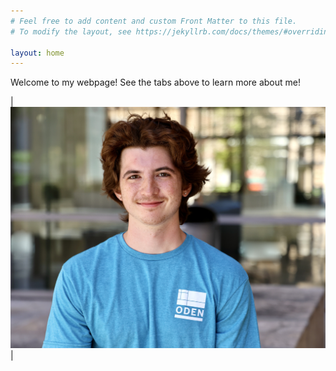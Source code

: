 ```yaml
---
# Feel free to add content and custom Front Matter to this file.
# To modify the layout, see https://jekyllrb.com/docs/themes/#overriding-theme-defaults

layout: home
---
```


Welcome to my webpage! See the tabs above to learn more about me!

| ![This is me in Fall 2023 outside the GDC](images/headshot.jfif)|
